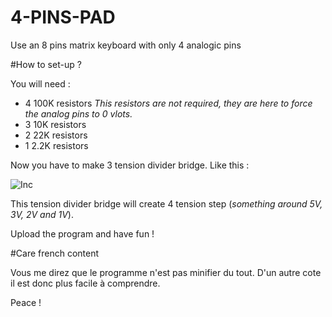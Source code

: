 # 4-PINS-PAD
Use an 8 pins matrix keyboard with only 4 analogic pins

#How to set-up ?

You will need :
  - 4 100K resistors *This resistors are not required, they are here to force the analog pins to 0 vlots.*
  - 3 10K resistors
  - 2 22K resistors
  - 1 2.2K resistors
  
Now you have to make 3 tension divider bridge. Like this :

<img alt="Inc" />

This tension divider bridge will create 4 tension step (*something around 5V, 3V, 2V and 1V*).

Upload the program and have fun !

#Care french content

Vous me direz que le programme n'est pas minifier du tout. D'un autre cote il est donc plus facile à comprendre.

Peace !
